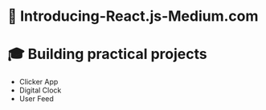 # 📖 Introducing-React.js-Medium.com
# 🎓 Building practical projects

* Clicker App
* Digital Clock
* User Feed


